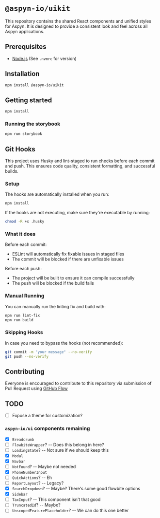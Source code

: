# `@aspyn-io/uikit`

This repository contains the shared React components and unified styles for
Aspyn. It is designed to provide a consistent look and feel across all Aspyn
applications.

## Prerequisites

- [Node.js](https://nodejs.org/en/download) (See `.nvmrc` for version)

## Installation

```sh
npm install @aspyn-io/uikit
```

## Getting started

```sh
npm install
```

### Running the storybook

```sh
npm run storybook
```

## Git Hooks

This project uses Husky and lint-staged to run checks before each commit and push. This ensures code quality, consistent formatting, and successful builds.

### Setup

The hooks are automatically installed when you run:

```bash
npm install
```

If the hooks are not executing, make sure they're executable by running:

```bash
chmod -R +x .husky
```

### What it does

Before each commit:
- ESLint will automatically fix fixable issues in staged files
- The commit will be blocked if there are unfixable issues

Before each push:
- The project will be built to ensure it can compile successfully
- The push will be blocked if the build fails

### Manual Running

You can manually run the linting fix and build with:

```bash
npm run lint-fix
npm run build
```

### Skipping Hooks

In case you need to bypass the hooks (not recommended):

```bash
git commit -m "your message" --no-verify
git push --no-verify
```

## Contributing

Everyone is encouraged to contribute to this repository via submission of
Pull Request using [GitHub Flow](https://docs.github.com/en/get-started/using-github/github-flow)

## TODO

- [ ] Expose a theme for customization?

### `aspyn-io/ui` components remaining

- [x] `Breadcrumb`
- [ ] `FlowbiteWrapper`? -- Does this belong in here?
- [ ] `LoadingState`? -- Not sure if we should keep this
- [x] `Modal`
- [x] `Navbar`
- [ ] `NotFound`? -- Maybe not needed
- [x] `PhoneNumberInput`
- [ ] `QuickActions`? -- Eh
- [ ] `ReportLayout`? -- Legacy?
- [x] `SearchDropdown`? -- Maybe? There's some good flowbite options
- [x] `Sidebar`
- [ ] `TaxInput`? -- This component isn't that good
- [ ] `TruncatedId`? -- Maybe?
- [ ] `UnscopedFeaturePlaceholder`? -- We can do this one better
